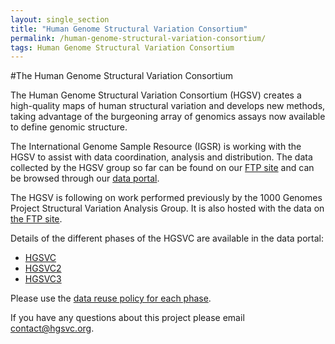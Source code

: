 ```yaml
---
layout: single_section
title: "Human Genome Structural Variation Consortium"
permalink: /human-genome-structural-variation-consortium/
tags: Human Genome Structural Variation Consortium
---
```

#The Human Genome Structural Variation Consortium

The Human Genome Structural Variation Consortium (HGSV) creates a high-quality maps of human structural variation and develops new methods, taking advantage of the burgeoning array of genomics assays now available to define genomic structure.

The International Genome Sample Resource (IGSR) is working with the HGSV to assist with data coordination, analysis and distribution. The data collected by the HGSV group so far can be found on our [FTP site](ftp://ftp.1000genomes.ebi.ac.uk/vol1/ftp/data_collections/hgsv_sv_discovery/) and can be browsed through our [data portal](/data-portal/data-collection/structural-variation).

The HGSV is following on work performed previously by the 1000 Genomes Project Structural Variation Analysis Group. It is also hosted with the data on [the FTP site](ftp://ftp.1000genomes.ebi.ac.uk/vol1/ftp/data_collections/hgsv_sv_discovery/README_hgsvc_datareuse_statement.md).

Details of the different phases of the HGSVC are available in the data portal:
* [HGSVC](https://www.internationalgenome.org/data-portal/data-collection/structural-variation)
* [HGSVC2](https://www.internationalgenome.org/data-portal/data-collection/hgsvc2) 
* [HGSVC3](https://www.internationalgenome.org/data-portal/data-collection/hgsvc3)

Please use the [data reuse policy for each phase](http://ftp.1000genomes.ebi.ac.uk/vol1/ftp//data_collections/hgsv_sv_discovery/README_hgsvc_datareuse_statement.md).

If you have any questions about this project please email [contact@hgsvc.org](malito:contact@hgsvc.org).
